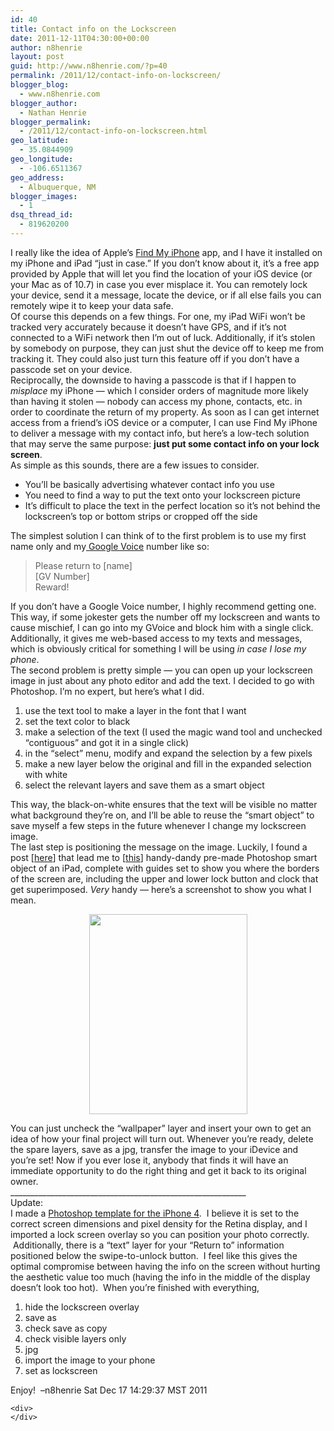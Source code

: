 ```yaml
---
id: 40
title: Contact info on the Lockscreen
date: 2011-12-11T04:30:00+00:00
author: n8henrie
layout: post
guid: http://www.n8henrie.com/?p=40
permalink: /2011/12/contact-info-on-lockscreen/
blogger_blog:
  - www.n8henrie.com
blogger_author:
  - Nathan Henrie
blogger_permalink:
  - /2011/12/contact-info-on-lockscreen.html
geo_latitude:
  - 35.0844909
geo_longitude:
  - -106.6511367
geo_address:
  - Albuquerque, NM
blogger_images:
  - 1
dsq_thread_id:
  - 819620200
---
```

<div>
  I really like the idea of Apple&#8217;s <a href="http://itunes.apple.com/us/app/find-my-iphone/id376101648?mt=8&#038;at=10l5H6">Find My iPhone</a> app, and I have it installed on my iPhone and <span>iPad</span> &#8220;just in case.&#8221; If you don&#8217;t know about it, it&#8217;s a free app provided by Apple that will let you find the location of your <span>iOS</span> device (or your Mac as of 10.7) in case you ever misplace it. You can remotely lock your device, send it a message, locate the device, or if all else fails you can remotely wipe it to keep your data safe.
</div>

<div>
</div>

<div>
  Of course this depends on a few things. For one, my <span>iPad</span> <span>WiFi</span> won&#8217;t be tracked very accurately because it doesn&#8217;t have GPS, and if it&#8217;s not connected to a <span>WiFi</span> network then I&#8217;m out of luck. Additionally, if it&#8217;s stolen by somebody on purpose, they can just shut the device off to keep me from tracking it. They could also just turn this feature off if you don&#8217;t have a <span>passcode</span> set on your device.
</div>

<div>
</div>

<div>
  Reciprocally, the downside to having a <span>passcode</span> is that if I happen to <i>misplace</i> my iPhone &#8212; which I consider orders of magnitude more likely than having it stolen &#8212; nobody can access my phone, contacts, etc. in order to coordinate the return of my property. As soon as I can get <span>internet</span> access from a friend&#8217;s <span>iOS</span> device or a computer, I can use Find My iPhone to deliver a message with my contact info, but here&#8217;s a low-tech solution that may serve the same purpose: <b>just put some contact info on your lock screen</b>.
</div>

<div>
</div>

<div>
  As simple as this sounds, there are a few issues to consider.
</div>

<div>
  <ul>
    <li>
      You&#8217;ll be basically advertising whatever contact info you use
    </li>
    <li>
      You need to find a way to put the text onto your <span>lockscreen</span> picture
    </li>
    <li>
      It&#8217;s difficult to place the text in the perfect location so it&#8217;s not behind the <span>lockscreen&#8217;s</span> top or bottom strips or cropped off the side
    </li>
  </ul>
</div>

<div>
  The simplest solution I can think of to the first problem is to use my first name only and my<a href="https://accounts.google.com/ServiceLogin?service=grandcentral&passive=1209600&continue=https://www.google.com/voice&followup=https://www.google.com/voice&ltmpl=open"> Google Voice</a> number like so:
</div>

<div>
  <blockquote>
    Please return to [name]<br />[GV Number]<br />Reward!</p>
  </blockquote>
</div>

<div>
</div>

<div>
  If you don&#8217;t have a Google Voice number, I highly recommend getting one. This way, if some jokester gets the number off my lockscreen and wants to cause mischief, I can go into my GVoice and block him with a single click. Additionally, it gives me web-based access to my texts and messages, which is obviously critical for something I will be using <i>in case I lose my phone</i>.
</div>

<div>
</div>

<div>
  The second problem is pretty simple &#8212; you can open up your lockscreen image in just about any photo editor and add the text. I decided to go with Photoshop. I&#8217;m no expert, but here&#8217;s what I did.
</div>

<div>
  <ol>
    <li>
      use the text tool to make a layer in the font that I want
    </li>
    <li>
      set the text color to black
    </li>
    <li>
      make a selection of the text (I used the magic wand tool and unchecked &#8220;contiguous&#8221; and got it in a single click)
    </li>
    <li>
      in the &#8220;select&#8221; menu, modify and expand the selection by a few pixels
    </li>
    <li>
      make a new layer below the original and fill in the expanded selection with white
    </li>
    <li>
      select the relevant layers and save them as a smart object
    </li>
  </ol>
</div>

<div>
</div>

<div>
  This way, the black-on-white ensures that the text will be visible no matter what background they&#8217;re on, and I&#8217;ll be able to reuse the &#8220;smart object&#8221; to save myself a few steps in the future whenever I change my lockscreen image.
</div>

<div>
</div>

<div>
  The last step is positioning the message on the image. Luckily, I found a post [<a href="http://www.intridea.com/blog/2010/4/7/ipad-wallpaper-photoshop-template">here</a>] that lead me to [<a href="http://cl.ly/2t3l2a0T3x0S1F2b3x3x">this</a>] handy-dandy pre-made Photoshop smart object of an iPad, complete with guides set to show you where the borders of the screen are, including the upper and lower lock button and clock that get superimposed. <i>Very</i> handy &#8212; here&#8217;s a screenshot to show you what I mean.</p> 
  
  <div style="clear: both; text-align: center;">
    <a href="http://www.n8henrie.com/wp-content/uploads/2012/09/ScreenShot2011-12-10at9.32.52PM.jpg" style="margin-left: 1em; margin-right: 1em;"><img border="0" height="320" src="http://www.n8henrie.com/wp-content/uploads/2012/09/ScreenShot2011-12-10at9.32.52PM.jpg" width="253" /></a>
  </div>
  
  <p>
    You can just uncheck the &#8220;wallpaper&#8221; layer and insert your own to get an idea of how your final project will turn out. Whenever you&#8217;re ready, delete the spare layers, save as a jpg, transfer the image to your iDevice and you&#8217;re set! Now if you ever lose it, anybody that finds it will have an immediate opportunity to do the right thing and get it back to its original owner.<br />___________________________________________________________<br />Update: <br />I made a <a href="http://cl.ly/1P213T1T25371q3D300I" target="_blank">Photoshop template for the iPhone 4</a>.  I believe it is set to the correct screen dimensions and pixel density for the Retina display, and I imported a lock screen overlay so you can position your photo correctly.  Additionally, there is a &#8220;text&#8221; layer for your &#8220;Return to&#8221; information positioned below the swipe-to-unlock button.  I feel like this gives the optimal compromise between having the info on the screen without hurting the aesthetic value too much (having the info in the middle of the display doesn&#8217;t look too hot).  When you&#8217;re finished with everything,
  </p>
  
  <ol>
    <li>
      hide the lockscreen overlay
    </li>
    <li>
      save as
    </li>
    <li>
      check save as copy
    </li>
    <li>
      check visible layers only
    </li>
    <li>
      jpg
    </li>
    <li>
      import the image to your phone
    </li>
    <li>
      set as lockscreen
    </li>
  </ol>
  
  <p>
    Enjoy!  &#8211;n8henrie Sat Dec 17 14:29:37 MST 2011 </div> 
    
    <div>
    </div>